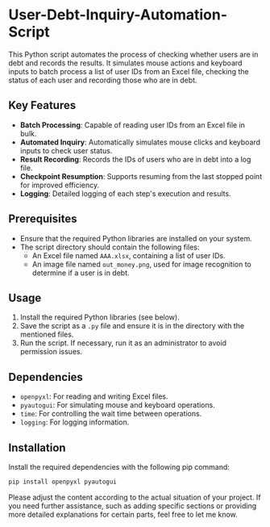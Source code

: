 # User-Debt-Inquiry-Automation-Script

This Python script automates the process of checking whether users are in debt and records the results. It simulates mouse actions and keyboard inputs to batch process a list of user IDs from an Excel file, checking the status of each user and recording those who are in debt.

## Key Features

- **Batch Processing**: Capable of reading user IDs from an Excel file in bulk.
- **Automated Inquiry**: Automatically simulates mouse clicks and keyboard inputs to check user status.
- **Result Recording**: Records the IDs of users who are in debt into a log file.
- **Checkpoint Resumption**: Supports resuming from the last stopped point for improved efficiency.
- **Logging**: Detailed logging of each step's execution and results.

## Prerequisites

- Ensure that the required Python libraries are installed on your system.
- The script directory should contain the following files:
  - An Excel file named `AAA.xlsx`, containing a list of user IDs.
  - An image file named `out_money.png`, used for image recognition to determine if a user is in debt.

## Usage

1. Install the required Python libraries (see below).
2. Save the script as a `.py` file and ensure it is in the directory with the mentioned files.
3. Run the script. If necessary, run it as an administrator to avoid permission issues.

## Dependencies

- `openpyxl`: For reading and writing Excel files.
- `pyautogui`: For simulating mouse and keyboard operations.
- `time`: For controlling the wait time between operations.
- `logging`: For logging information.

## Installation

Install the required dependencies with the following pip command:

```bash
pip install openpyxl pyautogui
```


Please adjust the content according to the actual situation of your project. If you need further assistance, such as adding specific sections or providing more detailed explanations for certain parts, feel free to let me know.
